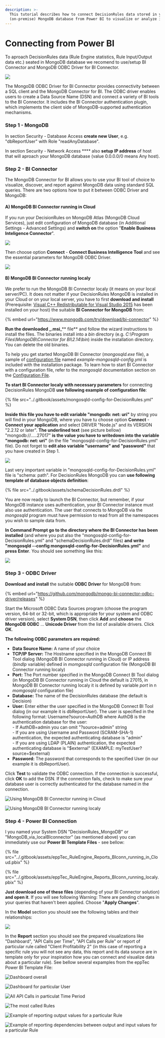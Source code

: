 ```yaml
---
description: >-
  This tutorial describes how to connect DecisionRules data stored in your own
  (on-premise) MongoDB database from Power BI to visualize or analyze it.
---
```


# Connecting from Power BI

To aproach DecisionRules data (Rule Engine statistics, Rule Input/Output data etc.) seated in MongoDB database we recomend to use/setup BI Connector and MongoDB ODBC Driver for BI Connector.

![](<../.gitbook/assets/image (188) (1).png>)

The MongoDB ODBC Driver for BI Connector provides connectivity between a SQL client and the MongoDB Connector for BI. The ODBC driver enables users to create a Data Source Name (DSN) and connect a variety of BI tools to the BI Connector. It includes the BI Connector authentication plugin, which implements the client side of MongoDB-supported authentication mechanisms.



### **Step 1 - MongoDB**

In section Security - Database Access **create new** **User**, e.g. "dbReportUser" with Role "readAnyDatabase".

In section Security - Network Access **** also **setup IP address** of host that will aproach your MongoDB database (value 0.0.0.0/0 means Any host).



### **Step 2 - BI Connector**

The MongoDB Connector for BI allows you to use your BI tool of choice to visualize, discover, and report against MongoDB data using standard SQL queries. There are two options how to put it between ODBC Driver and MongoDB:

#### A) MongoDB BI Connector running in Cloud

If you run your DecisionRules on MongoDB Atlas (MongoDB Cloud Services), just edit configuration of MongoDB database (in Additional Settings - Advanced Settings) and **switch on** the option "**Enable Business Inteligence Connector**".

![](<../.gitbook/assets/image (186).png>)

Then choose option **Connect** - **Connect Business Intelligence Tool** and see the essential parameters for MongoDB ODBC Driver.

![](<../.gitbook/assets/image (182).png>)

#### **B)** MongoDB BI Connector running localy

We prefer to run the MongoDB BI Connector localy (it means on your local server/PC). It does not matter if your DecisionRules MongoDB is installed in your Cloud or on your local server, you have to first **download and install** (Prerequisite: [Visual C++ Redistributable for Visual Studio 2015](https://www.microsoft.com/en-us/download/details.aspx?id=48145) has been installed on your host) the suitable **BI Connector for MongoDB** from:

{% embed url="https://www.mongodb.com/try/download/bi-connector" %}

**Run the downloaded **_**.msi**_** file** and follow the wizard instructions to install the files. The binaries install into a _bin_ directory (e.g. _C:\Program Files\MongoDB\Connector for BI\2.14\bin_) inside the installation directory. You can delete the old binaries.

To help you get started MongoDB BI Connector (_mongosqld.exe_ file), a sample of [configuration file](https://docs.mongodb.com/bi-connector/master/reference/mongosqld/#std-label-config-format) named _example-mongosqld-config.yml_ is included with the installation package. To learn how to start BI Connector with a configuration file, refer to the _mongosqld_ documentation section on the [Configuration File](https://docs.mongodb.com/bi-connector/master/reference/mongosqld/#std-label-config-format).

**To start BI Connector localy with necessary parameters** for connecting DecisionRules MongoDB **use following example of configuration file**:

{% file src="../.gitbook/assets/mongosqld-config-for-DecisionRules.yml" %}

**Inside this file you have to edit variable "mongodb: net: uri"** by string you will find in your MongoDB, where you have tu choose option **Connect** - **Connect your application** and select DRIVER "Node.js" and its VERSION "2.2.12 or later". **The underlined text** (see picture bellow) "mongodb://.....27017" **is the value you have to writedown into the variable "mongodb: net: uri"** (in the file "mongosqld-config-for-DecisionRules.yml" file). Do not forget to **edit also variable "username" and "password"** that you have created in Step 1. &#x20;

![](<../.gitbook/assets/image (165).png>)

Last very important variable in "mongosqld-config-for-DecisionRules.yml" file is "schema: path". For DecisionRules MongoDB you can **use following template of database objects definition**:

{% file src="../.gitbook/assets/schemaDecisionRules.drdl" %}

You are now ready to launch the BI Connector, but remember, if your MongoDB instance uses authentication, your BI Connector instance must also use authentication. The user that connects to MongoDB via the _mongosqld_ program must have permission to read from all the namespaces you wish to sample data from.

**In Command Prompt go to the directory where the BI Connector has been installed** (and where you put also the "mongosqld-config-for-DecisionRules.yml" and "schemaDecisionRules.drdl" files) **and write "mongosqld --config mongosqld-config-for-DecisionRules.yml"** and **press Enter**. You should see something like this:

![](<../.gitbook/assets/image (184) (1).png>)

### **Step 3 - ODBC Driver**

**Download and install** the suitable **ODBC Driver** for MongoDB from:

{% embed url="https://github.com/mongodb/mongo-bi-connector-odbc-driver/releases" %}

Start the Microsoft ODBC Data Sources program (choose the program version, 64-bit or 32-bit,  which is appropriate for your system and ODBC driver version), select **System DSN**, then click **Add** and **choose** the **MongoDB ODBC** ... **Unicode Driver** from the list of available drivers. Click **OK**.

**The following ODBC parameters are required:**

* **Data Source Name:** A name of your choice
* **TCP/IP Server:** The Hostname specified in the MongoDB Connect BI Tool dialog (MongoDB BI Connector running in Cloud) or IP address (_bindIp_ variable) defined in _momgosqld_ configuration file (MongoDB BI Connector running localy)
* **Port:** The Port number specified in the MongoDB Connect BI Tool dialog (in MongoDB BI Connector running in Cloud the default is 27015, in MongoDB BI Connector running localy it is defined by variable _port_ in n _momgosqld_ configuration file)
* **Database:** The name of the DecisionRules database (the default is Decision)
* **User:** Enter either the user specified in the MongoDB Connect BI Tool dialog (in our example it is dbReportUser). The user is specified in the following format: Username?source=AuthDB where AuthDB is the authentication database for the user:\
  \- If AuthDB=admin you can omit "?source=admin" string\
  \- If you are using Username and Password (SCRAM-SHA-1) authentication, the expected authenticating database is "admin"\
  \- If you are using LDAP (PLAIN) authentication, the expected authenticating database is "$external" (EXAMPLE: myTestUser?source=$external)
* **Password:** The password that corresponds to the specified User (in our example it is dbReportUser).

Click **Test** to validate the ODBC connection. If the connection is successful, click **OK** to add the DSN. If the connection fails, check to make sure your database user is correctly authenticated for the database named in the connection.

&#x20;

![Using MongoDB BI Connector running in Cloud](../.gitbook/assets/Connect\_to\_MongoDB\_from\_PowerBI\_step10\_inCloud.png)

![Using MongoDB BI Connector running localy](../.gitbook/assets/Connect\_to\_MongoDB\_from\_PowerBI\_step10\_onPremise.png)

### Step 4 - Power BI Connection

I you named your System DSN "DecisionRules\_MongoDB" or  "MongoDB\_via\_localBIconnector" (as mentioned above) you can immediately use our **Power BI Template Files** - see bellow:

{% file src="../.gitbook/assets/eppTec_RuleEngine_Reports_BIconn_running_in_Cloud.pbix" %}

{% file src="../.gitbook/assets/eppTec_RuleEngine_Reports_BIconn_running_localy.pbix" %}

**Just download one of these files** (depending of your BI Connector solution) **and open it**. If you will see following Warning: There are pending changes in your queries that haven't been applied. Choose "**Apply Changes**".

In the **Model** section you should see the following tables and their relationships:

![](<../.gitbook/assets/image (161) (1).png>)

In the **Report** section you should see the prepared visualizations like "Dashboard", "API Calls per Time", "API Calls per Rule" or report of particular rule called "Client Profitability 2" (in this case of reporting a specific rule you will not see any data, this report and its data source are in template only for your inspiration how you can connect and visualize data about a particular rule). See bellow several expamples from the eppTec Power BI Template File:

![Dashboard overall](<../.gitbook/assets/image (183).png>)

![Dashboard for particular User](<../.gitbook/assets/image (151).png>)

![All API Calls in particulat Time Period](<../.gitbook/assets/image (170) (1).png>)

![The most called Rules](<../.gitbook/assets/image (165) (1).png>)

![Example of reporting output values for a particular Rule](<../.gitbook/assets/image (180) (1) (1).png>)

![Example of reporting dependencies between output and input values for a particular Rule](<../.gitbook/assets/image (160) (1).png>)
